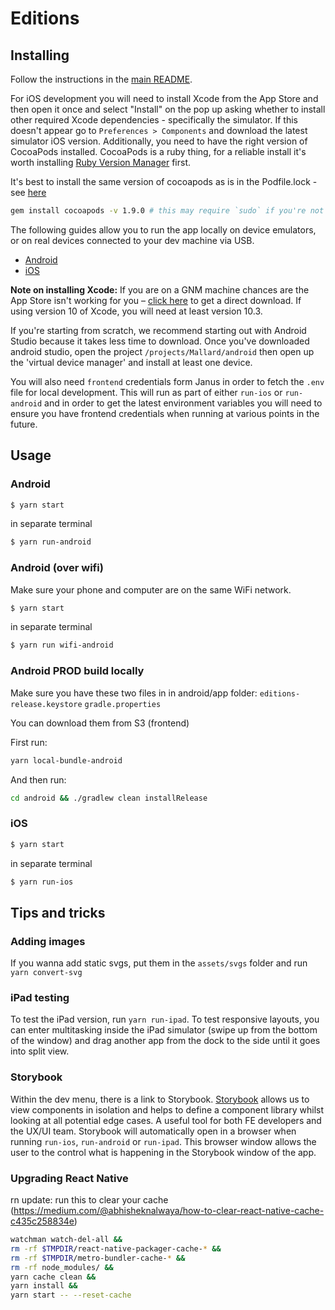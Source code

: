 # Editions

## Installing

Follow the instructions in the [main README](https://github.com/guardian/editions/blob/master/README.md).

For iOS development you will need to install Xcode from the App Store and then open it once and select "Install" on the pop up asking whether to install other required Xcode dependencies - specifically the simulator. If this doesn't appear go to `Preferences > Components` and download the latest simulator iOS version. Additionally, you need to have the right version of CocoaPods installed. CocoaPods is a ruby thing, for a reliable install it's worth installing [Ruby Version Manager](https://rvm.io/rvm/install) first.

It's best to install the same version of cocoapods as is in the Podfile.lock - see [here](https://github.com/guardian/editions/blob/master/projects/Mallard/ios/Podfile.lock#L509)

```sh
gem install cocoapods -v 1.9.0 # this may require `sudo` if you're not using rvm or rbenv
```

The following guides allow you to run the app locally on device emulators, or on real devices connected to your dev machine via USB.

-   [Android](https://facebook.github.io/react-native/docs/getting-started#installing-dependencies-1)
-   [iOS](https://facebook.github.io/react-native/docs/getting-started#installing-dependencies)

**Note on installing Xcode:** If you are on a GNM machine chances are the App Store isn't working for you – [click here](https://developer.apple.com/download/more/) to get a direct download. If using version 10 of Xcode, you will need at least version 10.3.

If you're starting from scratch, we recommend starting out with Android Studio because it takes less time to download. Once you've downloaded
android studio, open the project `/projects/Mallard/android` then open up the 'virtual device manager' and install at least one device.

You will also need `frontend` credentials form Janus in order to fetch the `.env` file for local development. This will run as part of either `run-ios` or `run-android` and in order to get the latest environment variables you will need to ensure you have frontend credentials when running at various points in the future.

## Usage

### Android

```bash
$ yarn start
```

in separate terminal

```bash
$ yarn run-android
```

### Android (over wifi)

Make sure your phone and computer are on the same WiFi network.

```bash
$ yarn start
```

in separate terminal

```bash
$ yarn run wifi-android
```

### Android PROD build locally

Make sure you have these two files in in android/app folder:
`editions-release.keystore`
`gradle.properties`

You can download them from S3 (frontend)

First run:

```bash
yarn local-bundle-android
```

And then run:

```bash
cd android && ./gradlew clean installRelease
```

### iOS

```bash
$ yarn start
```

in separate terminal

```bash
$ yarn run-ios
```

## Tips and tricks

### Adding images

If you wanna add static svgs, put them in the `assets/svgs` folder and run `yarn convert-svg`

### iPad testing

To test the iPad version, run `yarn run-ipad`. To test responsive layouts, you can enter multitasking inside the iPad simulator (swipe up from the bottom of the window) and drag another app from the dock to the side until it goes into split view.

### Storybook

Within the dev menu, there is a link to Storybook. [Storybook](https://storybook.js.org/) allows us to view components in isolation and helps to define a component library whilst looking at all potential edge cases. A useful tool for both FE developers and the UX/UI team. Storybook will automatically open in a browser when running `run-ios`, `run-android` or `run-ipad`. This browser window allows the user to the control what is happening in the Storybook window of the app.

### Upgrading React Native

rn update: run this to clear your cache
(https://medium.com/@abhisheknalwaya/how-to-clear-react-native-cache-c435c258834e)

```bash
watchman watch-del-all &&
rm -rf $TMPDIR/react-native-packager-cache-* &&
rm -rf $TMPDIR/metro-bundler-cache-* &&
rm -rf node_modules/ &&
yarn cache clean &&
yarn install &&
yarn start -- --reset-cache
```

